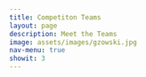 ```yaml
---
title: Competiton Teams
layout: page
description: Meet the Teams
image: assets/images/gzowski.jpg
nav-menu: true
showit: 3
---
```


<div id="app">
  <competition-teams></competition-teams>
</div>